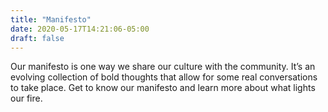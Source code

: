 ```yaml
---
title: "Manifesto"
date: 2020-05-17T14:21:06-05:00
draft: false
---
```

Our manifesto is one way we share our culture with the community. It’s an evolving collection of bold thoughts that allow for some real conversations to take place. Get to know our manifesto and learn more about what lights our fire.
